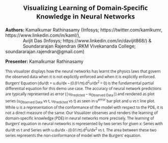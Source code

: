 <p align='center' style = "font-size: 20px; font-family: 'Open Sans', verdana, arial, sans-serif;"> <b>Visualizing Learning of Domain-Specific Knowledge in Neural Networks</b></p>
<p> <b> Authors: </b> Kamalkumar Rathinasamy (Infosys; https://twitter.com/kamlkumr, https://www.linkedin.com/in/kaml/), <br> &nbsp; &nbsp; &nbsp; &nbsp; &nbsp; &nbsp; &nbsp; Avijit Das (Infosys; https://www.linkedin.com/in/davijit868/) & <br> &nbsp; &nbsp; &nbsp; &nbsp; &nbsp; &nbsp; &nbsp; Soundararajan Rajendran (RKM Vivekananda College; soundararajan.rajendran@gmail.com)</p>
<p> <b> Presenter: </b> Kamalkumar Rathinasamy </p>

<p style = "font-size : 12px; font-family: 'Open Sans', verdana, arial, sans-serif; ">This visualizer displays how the neural networks has learnt the physics laws that govern the observed data when it is not explicitly enforced and when it is explicitly enforced. Burgers’ Equation (du/dt + u.du/dx – (0.01/π).d<sup>2</sup>u/dx<sup>2</sup> = 0) is the fundamental partial differential equation for this demo use case. The accuracy of neural network predictions are typically represented as error (|u<sub>Predicted</sub> – u<sub>Observed Data</sub>|) and rendered as plot series (u<sub>Observed Data</sub> vs t, u<sub>Predicted</sub> vs t) as seen in u<sup>error</sup> bar plot and u vs t line plot. While u is a representation of the conformance of the model with respect to the PDE, it is not a direct measure of the same. Our Visualizer observes and renders the learning of domain-specific knowledge (PDE) in neural networks more precisely. The learning of Burgers’ equation in neural networks is represented by two series for given x: Series with du/dt vs t and Series with u.du/dx - (0.01/π).d<sup>2</sup>u/dx<sup>2</sup> vs t. The area between these two series represents the non-conformance of model with the Burgers’ equation.</p>
 
 
 
